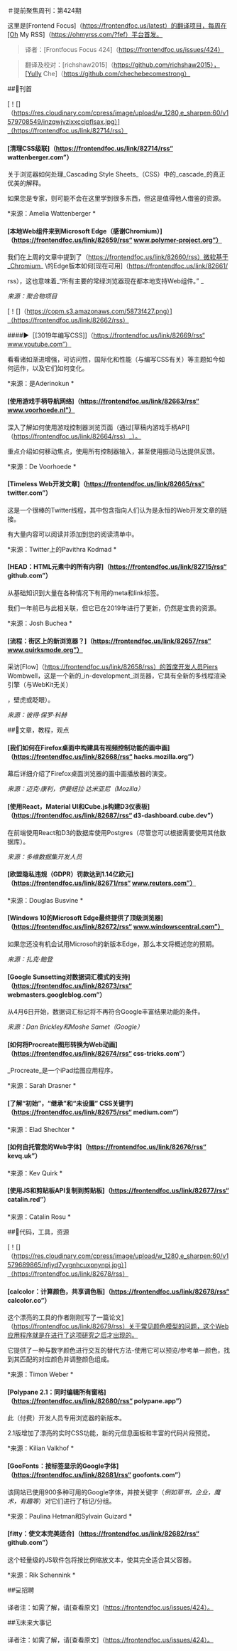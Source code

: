 ＃提前聚焦周刊：第424期

这里是[Frontend Focus]（https://frontendfoc.us/latest）的翻译项目，每周在[Oh My RSS]（https://ohmyrss.com/?fef）平台首发。

>译者：[Frontfocus Focus 424]（https://frontendfoc.us/issues/424）

>

>翻译及校对：[richshaw2015]（https://github.com/richshaw2015），[Yully Che]（https://github.com/chechebecomestrong）

##🚀刊首

[！[]（https://res.cloudinary.com/cpress/image/upload/w_1280,e_sharpen:60/v1579708549/inzqwjvzixxccjpflsax.jpg）]（https://frontendfoc.us/link/82714/rss）

#### [清理CSS级联]（https://frontendfoc.us/link/82714/rss“ wattenberger.com”）

关于浏览器如何处理_Cascading Style Sheets_（CSS）中的_cascade_的真正优美的解释。

如果您是专家，则可能不会在这里学到很多东西，但这是值得他人借鉴的资源。

*来源：Amelia Wattenberger *

#### [本地Web组件来到Microsoft Edge（感谢Chromium）]（https://frontendfoc.us/link/82659/rss“ www.polymer-project.org”）

我们在上周的文章中提到了（https://frontendfoc.us/link/82660/rss）微软基于_Chromium_ \的Edge版本如何[现在可用]（https://frontendfoc.us/link/82661/

rss），这也意味着_“所有主要的常绿浏览器现在都本地支持Web组件。” _

*来源：聚合物项目*

[！[]（https://copm.s3.amazonaws.com/5873f427.png）]（https://frontendfoc.us/link/82662/rss）

####▶［[3019年编写CSS]]（https://frontendfoc.us/link/82669/rss“ www.youtube.com”）

看看诸如渐进增强，可访问性，国际化和性能（与编写CSS有关）等主题如今如何运作，以及它们如何变化。

*来源：是Aderinokun *

#### [使用游戏手柄导航网络]（https://frontendfoc.us/link/82663/rss“ www.voorhoede.nl”）

深入了解如何使用游戏控制器浏览页面（通过[草稿内游戏手柄API]（https://frontendfoc.us/link/82664/rss）_）。

重点介绍如何移动焦点，使用所有控制器输入，甚至使用振动马达提供反馈。

*来源：De Voorhoede *

#### [Timeless Web开发文章]（https://frontendfoc.us/link/82665/rss“ twitter.com”）

这是一个很棒的Twitter线程，其中包含指向人们认为是永恒的Web开发文章的链接。

有大量内容可以阅读并添加到您的阅读清单中。

*来源：Twitter上的Pavithra Kodmad *

#### [HEAD：HTML元素中的所有内容]（https://frontendfoc.us/link/82715/rss“ github.com”）

从基础知识到大量在各种情况下有用的meta和link标签。

我们一年前已与此相关联，但它已在2019年进行了更新，仍然是宝贵的资源。

*来源：Josh Buchea *

#### [流程：街区上的新浏览器？]（https://frontendfoc.us/link/82657/rss“ www.quirksmode.org”）

采访[Flow]（https://frontendfoc.us/link/82658/rss）的首席开发人员Piers Wombwell，这是一个新的_in-development_浏览器，它具有全新的多线程渲染引擎（与WebKit无关）

，壁虎或眨眼）。

*来源：彼得·保罗·科赫*

##📙文章，教程，观点

#### [我们如何在Firefox桌面中构建具有视频控制功能的画中画]（https://frontendfoc.us/link/82668/rss“ hacks.mozilla.org”）

幕后详细介绍了Firefox桌面浏览器的画中画播放器的演变。

*来源：迈克·康利，伊曼纽拉·达米亚尼（Mozilla）*

#### [使用React，Material UI和Cube.js构建D3仪表板]（https://frontendfoc.us/link/82687/rss“ d3-dashboard.cube.dev”）

在前端使用React和D3的数据库使用Postgres（尽管您可以根据需要使用其他数据库）。

*来源：多维数据集开发人员*

#### [欧盟隐私违规（GDPR）罚款达到1.14亿欧元]（https://frontendfoc.us/link/82671/rss“ www.reuters.com”）

*来源：Douglas Busvine *

#### [Windows 10的Microsoft Edge最终提供了顶级浏览器]（https://frontendfoc.us/link/82672/rss“ www.windowscentral.com”）

如果您还没有机会试用Microsoft的新版本Edge，那么本文将概述您的预期。

*来源：扎克·鲍登*

#### [Google Sunsetting对数据词汇模式的支持]（https://frontendfoc.us/link/82673/rss“ webmasters.googleblog.com”）

从4月6日开始，数据词汇标记将不再符合Google丰富结果功能的条件。

*来源：Dan Brickley和Moshe Samet（Google）*

#### [如何将Procreate图形转换为Web动画]（https://frontendfoc.us/link/82674/rss“ css-tricks.com”）

_Procreate_是一个iPad绘图应用程序。

*来源：Sarah Drasner *

#### [了解“初始”，“继承”和“未设置” CSS关键字]（https://frontendfoc.us/link/82675/rss“ medium.com”）

*来源：Elad Shechter *

#### [如何自托管您的Web字体]（https://frontendfoc.us/link/82676/rss“ kevq.uk”）

*来源：Kev Quirk *

#### [使用JS和剪贴板API复制到剪贴板]（https://frontendfoc.us/link/82677/rss“ catalin.red”）

*来源：Catalin Rosu *

##🔧代码，工具，资源

[！[]（https://res.cloudinary.com/cpress/image/upload/w_1280,e_sharpen:60/v1579689865/nfjyd7yvgnhcuxpnynpj.jpg）]（https://frontendfoc.us/link/82678/rss）

#### [calcolor：计算颜色，共享调色板]（https://frontendfoc.us/link/82678/rss“ calcolor.co”）

这个漂亮的工具的作者刚刚[写了一篇论文]（https://frontendfoc.us/link/82679/rss）关于常见颜色模型的问题，这个Web应用程序就是在进行了这项研究之后才出现的。

它提供了一种与数字颜色进行交互的替代方法-使用它可以预览/参考单一颜色，找到其匹配的对应颜色并调整颜色组成。

*来源：Timon Weber *

#### [Polypane 2.1：同时编辑所有窗格]（https://frontendfoc.us/link/82680/rss“ polypane.app”）

此（付费）开发人员专用浏览器的新版本。

2.1版增加了漂亮的实时CSS功能，新的元信息面板和丰富的代码片段预览。

*来源：Kilian Valkhof *

#### [GooFonts：按标签显示的Google字体]（https://frontendfoc.us/link/82681/rss“ goofonts.com”）

该网站已使用900多种可用的Google字体，并按关键字（_例如草书，企业，魔术，有趣等_）对它们进行了标记/分组。

*来源：Paulina Hetman和Sylvain Guizard *

#### [fitty：使文本完美适合]（https://frontendfoc.us/link/82682/rss“ github.com”）

这个轻量级的JS软件包将按比例缩放文本，使其完全适合其父容器。

*来源：Rik Schennink *

##💻招聘

译者注：如需了解，请[查看原文]（https://frontendfoc.us/issues/424）。

##🗓未来大事记

译者注：如需了解，请[查看原文]（https://frontendfoc.us/issues/424）。